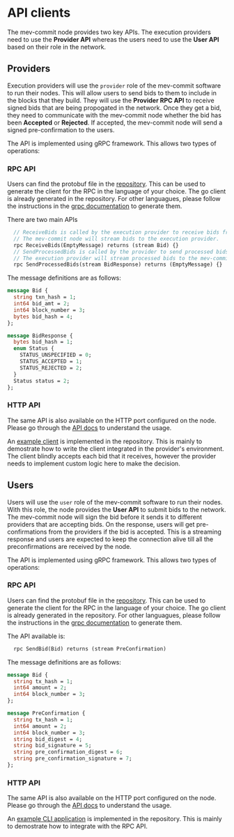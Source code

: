 # API clients

The mev-commit node provides two key APIs. The execution providers need to use the **Provider API** whereas the users need to use the **User API** based on their role in the network.

## Providers

Execution providers will use the `provider` role of the mev-commit software to run their nodes. This will allow users to send bids to them to include in the blocks that they build. They will use the **Provider RPC API** to receive signed bids that are being propogated in the network. Once they get a bid, they need to communicate with the mev-commit node whether the bid has been **Accepted** or **Rejected**. If accepted, the mev-commit node will send a signed pre-confirmation to the users.

The API is implemented using gRPC framework. This allows two types of operations:

### RPC API

Users can find the protobuf file in the [repository](https://github.com/primevprotocol/mev-commit/blob/main/rpc/providerapi/v1/providerapi.proto). This can be used to generate the client for the RPC in the language of your choice. The go client is already generated in the repository. For other languagues, please follow the instructions in the [grpc documentation](https://grpc.io/docs/languages/) to generate them.

There are two main APIs
```proto
  // ReceiveBids is called by the execution provider to receive bids from the mev-commit node.
  // The mev-commit node will stream bids to the execution provider.
  rpc ReceiveBids(EmptyMessage) returns (stream Bid) {}
  // SendProcessedBids is called by the provider to send processed bids to the mev-commit node.
  // The execution provider will stream processed bids to the mev-commit node.
  rpc SendProcessedBids(stream BidResponse) returns (EmptyMessage) {}
```

The message definitions are as follows:
```proto
message Bid {
  string txn_hash = 1;
  int64 bid_amt = 2;
  int64 block_number = 3;
  bytes bid_hash = 4;
};

message BidResponse {
  bytes bid_hash = 1;
  enum Status {
    STATUS_UNSPECIFIED = 0;
    STATUS_ACCEPTED = 1;
    STATUS_REJECTED = 2;
  }
  Status status = 2;
};

```

### HTTP API

The same API is also available on the HTTP port configured on the node. Please go through the [API docs](api/provider.html) to understand the usage.

An [example client](https://github.com/primevprotocol/mev-commit/tree/main/examples/provideremulator) is implemented in the repository. This is mainly to demostrate how to write the client integrated in the provider's environment. The client blindly accepts each bid that it receives, however the provider needs to implement custom logic here to make the decision.

## Users

Users will use the `user` role of the mev-commit software to run their nodes. With this role, the node provides the **User API** to submit bids to the network. The mev-commit node will sign the bid before it sends it to different providers that are accepting bids. On the response, users will get pre-confirmations from the providers if the bid is accepted. This is a streaming response and users are expected to keep the connection alive till all the preconfirmations are received by the node.

The API is implemented using gRPC framework. This allows two types of operations:

### RPC API

Users can find the protobuf file in the [repository](https://github.com/primevprotocol/mev-commit/blob/main/rpc/userapi/v1/userapi.proto). This can be used to generate the client for the RPC in the language of your choice. The go client is already generated in the repository. For other languagues, please follow the instructions in the [grpc documentation](https://grpc.io/docs/languages/) to generate them.

The API available is:
```proto
  rpc SendBid(Bid) returns (stream PreConfirmation)
```

The message definitions are as follows:
```proto
message Bid {
  string tx_hash = 1;
  int64 amount = 2;
  int64 block_number = 3;
};

message PreConfirmation {
  string tx_hash = 1;
  int64 amount = 2;
  int64 block_number = 3;
  string bid_digest = 4;
  string bid_signature = 5;
  string pre_confirmation_digest = 6;
  string pre_confirmation_signature = 7;
};
```

### HTTP API

The same API is also available on the HTTP port configured on the node. Please go through the [API docs](api/user.html) to understand the usage.

An [example CLI application](https://github.com/primevprotocol/mev-commit/tree/main/examples/usercli) is implemented in the repository. This is mainly to demostrate how to integrate with the RPC API.


